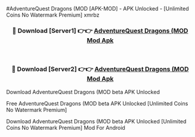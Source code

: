 #AdventureQuest Dragons (MOD [APK-MOD] - APK Unlocked - [Unlimited Coins No Watermark Premium] xmrbz



<div align="center">

<h3>🔴 Download [Server1] 👉👉 <a href="https://momento.my/?title=AdventureQuest_Dragons_(MOD">AdventureQuest Dragons (MOD Mod Apk</a></h3><br>

<h3>🔴 Download [Server2] 👉👉 <a href="https://momento.my/?title=AdventureQuest_Dragons_(MOD">AdventureQuest Dragons (MOD Mod Apk</a></h3>
</div>



Download AdventureQuest Dragons (MOD beta APK Unlocked

Free AdventureQuest Dragons (MOD beta APK Unlocked [Unlimited Coins No Watermark Premium]

Download AdventureQuest Dragons (MOD beta APK Unlocked [Unlimited Coins No Watermark Premium] Mod For Android
